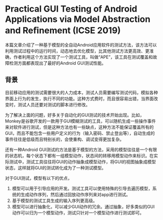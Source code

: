 # Practical GUI Testing of Android Applications via Model Abstraction and Reﬁnement (ICSE 2019)

本篇文章介绍了一种基于模型的全自动Android应用软件的测试方法，该方法可以利用测试过程中的运行时间，动态地去优化模型，比其他测试方法更高效、更准确，作者利用这个方法实现了一个测试工具，叫做“APE”，该工具在测试覆盖和故障检测方面都表现出了最好的Android GUI测试性能。

## 背景

目前移动应用的测试需要很大的人力成本，测试人员需要编写测试代码，模拟各种界面上行为的发生，执行不同的功能。这种方式费时，而且很容易出错，当界面改变时，测试人员还要对测试的脚本进行修改。

为了解决上面的问题，好多关于自动化的GUI测试的技术开始出现。比如，Monkey是谷歌开发的一款用于GUI模糊测试的工具，可以随机生成一些操作事件来对软件进行测试，但是这种方法也有一些缺点，这种方法不能保证覆盖所有的GUI，而且不能包含一些用户定义的行为（输入密码、禁止登出等），自动生成的事件往往是低级而且特别长的，会使重构、调试变得更加复杂。

还有一种Android GUI测试的方法是基于模型的方法，采用的模型往往是一个有限的状态机，每个状态下都有一组模型动作，状态间的转移用模型动作来标识。在实际测试中，测试工具往往将GUI的动作抽象成模型动作，将GUI的视图抽象成模型状态，这样就将GUI的测试转化成为了一种测试模型。

对于GUI测试，模型有以下的优点，
1. 模型可以用于引导应用的开发。测试工具可以使用特殊的引导去遍历模型，系统的生成动作序列，然后通过回放动作序列来对app进行测试。
2. 基于模型的测试工具生成的输入序列更高级。
3. 模型可以进行抽象化，可以减少GUI动作的冗余。通过抽象，好多类似的GUI动作可以归为一个模型动作，测试只针对一个模型动作进行测试即可。

